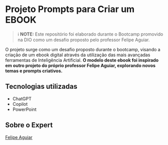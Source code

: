 # Projeto Prompts para Criar um EBOOK

> ℹ️ **NOTE:** Este repositório foi elaborado durante o Bootcamp promovido na DIO como um desafio proposto pelo professor Felipe Aguiar.

O projeto surge como um desafio proposto durante o bootcamp, visando a criação de um ebook digital através da utilização das mais avançadas ferramentas de Inteligência Artificial. **O modelo deste ebook foi inspirado em outro projeto do próprio professor Felipe Aguiar, explorando novos temas e prompts criativos.**



## Tecnologias utilizadas

- ChatGPT
- Copilot
- PowerPoint

## Sobre o Expert

[Felipe Aguiar](https://github.com/felipeAguiarCode)
